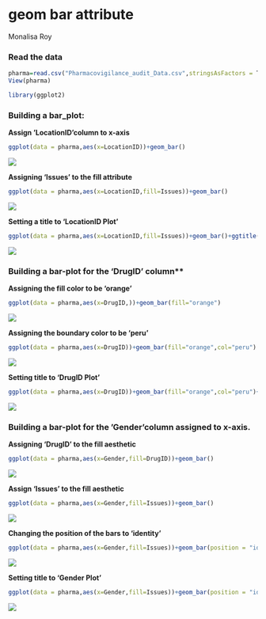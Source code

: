 geom bar attribute
================
Monalisa Roy

### Read the data

``` r
pharma=read.csv("Pharmacovigilance_audit_Data.csv",stringsAsFactors = T)
View(pharma)
```

``` r
library(ggplot2)
```

### Building a bar_plot:

**Assign ’LocationID’column to x-axis**

``` r
ggplot(data = pharma,aes(x=LocationID))+geom_bar()
```

![](geom_bar_attribute_files/figure-gfm/unnamed-chunk-3-1.png)<!-- -->

**Assigning ‘Issues’ to the fill attribute**

``` r
ggplot(data = pharma,aes(x=LocationID,fill=Issues))+geom_bar()
```

![](geom_bar_attribute_files/figure-gfm/unnamed-chunk-4-1.png)<!-- -->

**Setting a title to ‘LocationID Plot’**

``` r
ggplot(data = pharma,aes(x=LocationID,fill=Issues))+geom_bar()+ggtitle( "LocationID Plot")
```

![](geom_bar_attribute_files/figure-gfm/unnamed-chunk-5-1.png)<!-- -->

### Building a bar-plot for the ‘DrugID’ column\*\*

**Assigning the fill color to be ‘orange’**

``` r
ggplot(data = pharma,aes(x=DrugID,))+geom_bar(fill="orange")
```

![](geom_bar_attribute_files/figure-gfm/unnamed-chunk-6-1.png)<!-- -->

**Assigning the boundary color to be ‘peru’**

``` r
ggplot(data = pharma,aes(x=DrugID))+geom_bar(fill="orange",col="peru")
```

![](geom_bar_attribute_files/figure-gfm/unnamed-chunk-7-1.png)<!-- -->

**Setting title to ‘DrugID Plot’**

``` r
ggplot(data = pharma,aes(x=DrugID))+geom_bar(fill="orange",col="peru")+ggtitle("DrugID Plot")
```

![](geom_bar_attribute_files/figure-gfm/unnamed-chunk-8-1.png)<!-- -->

### Building a bar-plot for the ’Gender’column assigned to x-axis.

**Assigning ‘DrugID’ to the fill aesthetic**

``` r
ggplot(data = pharma,aes(x=Gender,fill=DrugID))+geom_bar()
```

![](geom_bar_attribute_files/figure-gfm/unnamed-chunk-9-1.png)<!-- -->

**Assign ‘Issues’ to the fill aesthetic**

``` r
ggplot(data = pharma,aes(x=Gender,fill=Issues))+geom_bar()
```

![](geom_bar_attribute_files/figure-gfm/unnamed-chunk-10-1.png)<!-- -->

**Changing the position of the bars to ‘identity’**

``` r
ggplot(data = pharma,aes(x=Gender,fill=Issues))+geom_bar(position = "identity")
```

![](geom_bar_attribute_files/figure-gfm/unnamed-chunk-11-1.png)<!-- -->

**Setting title to ‘Gender Plot’**

``` r
ggplot(data = pharma,aes(x=Gender,fill=Issues))+geom_bar(position = "identity")+ggtitle("Gender Plot")
```

![](geom_bar_attribute_files/figure-gfm/unnamed-chunk-12-1.png)<!-- -->
